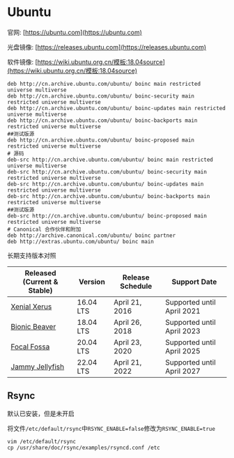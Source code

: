 # Ubuntu

官网: [https://ubuntu.com](https://ubuntu.com)

光盘镜像: [https://releases.ubuntu.com](https://releases.ubuntu.com)

软件镜像: [https://wiki.ubuntu.org.cn/模板:18.04source](https://wiki.ubuntu.org.cn/模板:18.04source)

```
deb http://cn.archive.ubuntu.com/ubuntu/ boinc main restricted universe multiverse
deb http://cn.archive.ubuntu.com/ubuntu/ boinc-security main restricted universe multiverse
deb http://cn.archive.ubuntu.com/ubuntu/ boinc-updates main restricted universe multiverse
deb http://cn.archive.ubuntu.com/ubuntu/ boinc-backports main restricted universe multiverse
##测试版源
deb http://cn.archive.ubuntu.com/ubuntu/ boinc-proposed main restricted universe multiverse
# 源码
deb-src http://cn.archive.ubuntu.com/ubuntu/ boinc main restricted universe multiverse
deb-src http://cn.archive.ubuntu.com/ubuntu/ boinc-security main restricted universe multiverse
deb-src http://cn.archive.ubuntu.com/ubuntu/ boinc-updates main restricted universe multiverse
deb-src http://cn.archive.ubuntu.com/ubuntu/ boinc-backports main restricted universe multiverse
##测试版源
deb-src http://cn.archive.ubuntu.com/ubuntu/ boinc-proposed main restricted universe multiverse
# Canonical 合作伙伴和附加
deb http://archive.canonical.com/ubuntu/ boinc partner
deb http://extras.ubuntu.com/ubuntu/ boinc main
```

长期支持版本对照

Released (Current & Stable) | Version | Release Schedule | Support Date
--- | --- | --- | ---
[Xenial Xerus](https://releases.ubuntu.com/xenial/) | 16.04 LTS | April 21, 2016 | Supported until April 2021
[Bionic Beaver](https://releases.ubuntu.com/bionic/) | 18.04 LTS | April 26, 2018 | Supported until April 2023
[Focal Fossa](https://releases.ubuntu.com/focal/) | 20.04 LTS | April 23, 2020 | Supported until April 2025
[Jammy Jellyfish](https://releases.ubuntu.com/jammy/) | 22.04 LTS | April 21, 2022 | Supported until April 2027


## Rsync

默认已安装，但是未开启

将文件`/etc/default/rsync`中`RSYNC_ENABLE=false`修改为`RSYNC_ENABLE=true`
```
vim /etc/default/rsync
cp /usr/share/doc/rsync/examples/rsyncd.conf /etc
```

